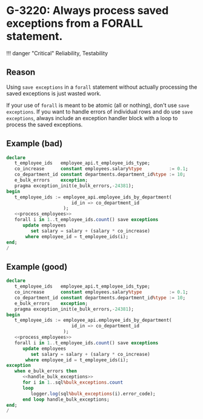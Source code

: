 # G-3220: Always process saved exceptions from a FORALL statement.

!!! danger "Critical"
    Reliability, Testability

## Reason

Using `save exceptions` in a `forall` statement without actually processing the saved exceptions is just wasted work.

If your use of `forall` is meant to be atomic (all or nothing), don't use `save exceptions`. If you want to handle errors of individual rows and do use `save exceptions`, always include an exception handler block with a loop to process the saved exceptions.

## Example (bad)

``` sql hl_lines="12"
declare
   t_employee_ids   employee_api.t_employee_ids_type;
   co_increase      constant employees.salary%type          := 0.1;
   co_department_id constant departments.department_id%type := 10;
   e_bulk_errors    exception;
   pragma exception_init(e_bulk_errors,-24381);
begin
   t_employee_ids := employee_api.employee_ids_by_department(
                        id_in => co_department_id
                     );
   <<process_employees>>
   forall i in 1..t_employee_ids.count() save exceptions
      update employees
         set salary = salary + (salary * co_increase)
       where employee_id = t_employee_ids(i);
end;
/
```

## Example (good)

``` sql hl_lines="12 17-22"
declare
   t_employee_ids   employee_api.t_employee_ids_type;
   co_increase      constant employees.salary%type          := 0.1;
   co_department_id constant departments.department_id%type := 10;
   e_bulk_errors    exception;
   pragma exception_init(e_bulk_errors,-24381);
begin
   t_employee_ids := employee_api.employee_ids_by_department(
                        id_in => co_department_id
                     );
   <<process_employees>>
   forall i in 1..t_employee_ids.count() save exceptions
      update employees
         set salary = salary + (salary * co_increase)
       where employee_id = t_employee_ids(i);
exception
   when e_bulk_errors then
      <<handle_bulk_exceptions>>
      for i in 1..sql%bulk_exceptions.count
      loop
         logger.log(sql%bulk_exceptions(i).error_code);
      end loop handle_bulk_exceptions;
end;
/
```